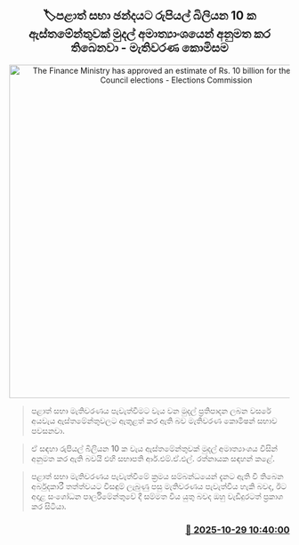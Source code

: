 <p align='center'><b><h2 align='center' title='The Finance Ministry has approved an estimate of Rs. 10 billion for the Provincial Council elections - Elections Commission'>🏷පළාත් සභා ඡන්දයට රුපියල් බිලියන 10 ක ඇස්තමේන්තුවක් මුදල් අමාත්‍යාංශයෙන් අනුමත කර තිබෙනවා - මැතිවරණ කොමිසම</h2></b></p>
<p align='center'><img src='https://helakuru.sgp1.cdn.digitaloceanspaces.com/esana/images/lib/election-archived.jpg' width='600' alt='The Finance Ministry has approved an estimate of Rs. 10 billion for the Provincial Council elections - Elections Commission'></p>

> පළාත් සභා මැතිවරණය පැවැත්වීමට වැය වන මුදල් ප්‍රතිපාදන ලබන වසරේ අයවැය ඇස්තමේන්තුවලට ඇතුළත් කර ඇති බව මැතිවරණ කොමිෂන් සභාව පවසනවා.

> ඒ සඳහා රුපියල් බිලියන 10 ක වැය ඇස්තමේන්තුවක් මුදල් අමාත්‍යාංශය විසින් අනුමත කර ඇති බවයි එහි සභාපති ආර්.එම්.ඒ.එල්. රත්නායක සඳහන් කළේ.

> පළාත් සභා මැතිවරණය පැවැත්වීමේ ක්‍රමය සම්බන්ධයෙන් දැනට ඇති වී තිබෙන අර්බුදකාරී තත්ත්වයට විසඳුම් ලැබුණු පසු මැතිවරණය පැවැත්විය හැකි බවද, ඊට අදාළ සංශෝධන පාර්ලිමේන්තුවේ දී සම්මත විය යුතු බවද ඔහු වැඩිදුරටත් ප්‍රකාශ කර සිටියා.



<h3 align='right'><a href='https://www.helakuru.lk/esana/p/114894/'>📅 2025-10-29 10:40:00</a></h3>
